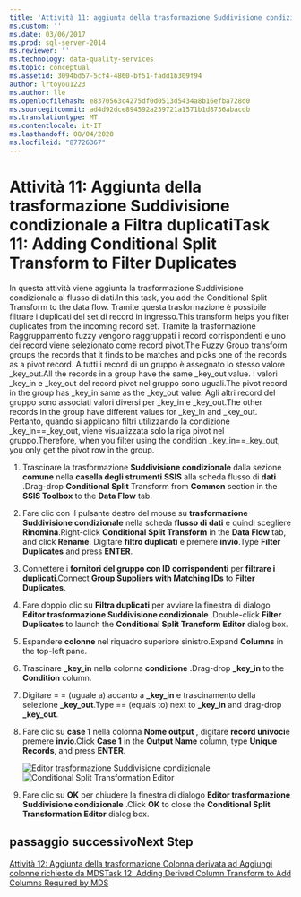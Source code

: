 ```yaml
---
title: 'Attività 11: aggiunta della trasformazione Suddivisione condizionale per filtrare i duplicati | Microsoft Docs'
ms.custom: ''
ms.date: 03/06/2017
ms.prod: sql-server-2014
ms.reviewer: ''
ms.technology: data-quality-services
ms.topic: conceptual
ms.assetid: 3094bd57-5cf4-4860-bf51-fadd1b309f94
author: lrtoyou1223
ms.author: lle
ms.openlocfilehash: e8370563c4275df0d0513d5434a8b16efba728d0
ms.sourcegitcommit: ad4d92dce894592a259721a1571b1d8736abacdb
ms.translationtype: MT
ms.contentlocale: it-IT
ms.lasthandoff: 08/04/2020
ms.locfileid: "87726367"
---
```

# <a name="task-11-adding-conditional-split-transform-to-filter-duplicates"></a><span data-ttu-id="6fe9a-102">Attività 11: Aggiunta della trasformazione Suddivisione condizionale a Filtra duplicati</span><span class="sxs-lookup"><span data-stu-id="6fe9a-102">Task 11: Adding Conditional Split Transform to Filter Duplicates</span></span>
  <span data-ttu-id="6fe9a-103">In questa attività viene aggiunta la trasformazione Suddivisione condizionale al flusso di dati.</span><span class="sxs-lookup"><span data-stu-id="6fe9a-103">In this task, you add the Conditional Split Transform to the data flow.</span></span> <span data-ttu-id="6fe9a-104">Tramite questa trasformazione è possibile filtrare i duplicati del set di record in ingresso.</span><span class="sxs-lookup"><span data-stu-id="6fe9a-104">This transform helps you filter duplicates from the incoming record set.</span></span> <span data-ttu-id="6fe9a-105">Tramite la trasformazione Raggruppamento fuzzy vengono raggruppati i record corrispondenti e uno dei record viene selezionato come record pivot.</span><span class="sxs-lookup"><span data-stu-id="6fe9a-105">The Fuzzy Group transform groups the records that it finds to be matches and picks one of the records as a pivot record.</span></span> <span data-ttu-id="6fe9a-106">A tutti i record di un gruppo è assegnato lo stesso valore _key_out.</span><span class="sxs-lookup"><span data-stu-id="6fe9a-106">All the records in a group have the same _key_out value.</span></span> <span data-ttu-id="6fe9a-107">I valori _key_in e _key_out del record pivot nel gruppo sono uguali.</span><span class="sxs-lookup"><span data-stu-id="6fe9a-107">The pivot record in the group has _key_in same as the _key_out value.</span></span> <span data-ttu-id="6fe9a-108">Agli altri record del gruppo sono associati valori diversi per _key_in e _key_out.</span><span class="sxs-lookup"><span data-stu-id="6fe9a-108">The other records in the group have different values for _key_in and _key_out.</span></span> <span data-ttu-id="6fe9a-109">Pertanto, quando si applicano filtri utilizzando la condizione _key_in==_key_out, viene visualizzata solo la riga pivot nel gruppo.</span><span class="sxs-lookup"><span data-stu-id="6fe9a-109">Therefore, when you filter using the condition _key_in==_key_out, you only get the pivot row in the group.</span></span>  
  
1.  <span data-ttu-id="6fe9a-110">Trascinare la trasformazione **Suddivisione condizionale** dalla sezione **comune** nella **casella degli strumenti SSIS** alla scheda flusso di **dati** .</span><span class="sxs-lookup"><span data-stu-id="6fe9a-110">Drag-drop **Conditional Split** Transform from **Common** section in the **SSIS Toolbox** to the **Data Flow** tab.</span></span>  
  
2.  <span data-ttu-id="6fe9a-111">Fare clic con il pulsante destro del mouse su **trasformazione Suddivisione condizionale** nella scheda **flusso di dati** e quindi scegliere **Rinomina**.</span><span class="sxs-lookup"><span data-stu-id="6fe9a-111">Right-click **Conditional Split Transform** in the **Data Flow** tab, and click **Rename**.</span></span> <span data-ttu-id="6fe9a-112">Digitare **filtro duplicati** e premere **invio**.</span><span class="sxs-lookup"><span data-stu-id="6fe9a-112">Type **Filter Duplicates** and press **ENTER**.</span></span>  
  
3.  <span data-ttu-id="6fe9a-113">Connettere i **fornitori del gruppo con ID corrispondenti** per **filtrare i duplicati**.</span><span class="sxs-lookup"><span data-stu-id="6fe9a-113">Connect **Group Suppliers with Matching IDs** to **Filter Duplicates**.</span></span>  
  
4.  <span data-ttu-id="6fe9a-114">Fare doppio clic su **Filtra duplicati** per avviare la finestra di dialogo **Editor trasformazione Suddivisione condizionale** .</span><span class="sxs-lookup"><span data-stu-id="6fe9a-114">Double-click **Filter Duplicates** to launch the **Conditional Split Transform Editor** dialog box.</span></span>  
  
5.  <span data-ttu-id="6fe9a-115">Espandere **colonne** nel riquadro superiore sinistro.</span><span class="sxs-lookup"><span data-stu-id="6fe9a-115">Expand **Columns** in the top-left pane.</span></span>  
  
6.  <span data-ttu-id="6fe9a-116">Trascinare **_key_in** nella colonna **condizione** .</span><span class="sxs-lookup"><span data-stu-id="6fe9a-116">Drag-drop **_key_in** to the **Condition** column.</span></span>  
  
7.  <span data-ttu-id="6fe9a-117">Digitare = = (uguale a) accanto a **_key_in** e trascinamento della selezione **_key_out**.</span><span class="sxs-lookup"><span data-stu-id="6fe9a-117">Type == (equals to) next to **_key_in** and drag-drop **_key_out**.</span></span>  
  
8.  <span data-ttu-id="6fe9a-118">Fare clic su **case 1** nella colonna **Nome output** , digitare **record univoci**e premere **invio**.</span><span class="sxs-lookup"><span data-stu-id="6fe9a-118">Click **Case 1** in the **Output Name** column, type **Unique Records**, and press **ENTER**.</span></span>  
  
     <span data-ttu-id="6fe9a-119">![Editor trasformazione Suddivisione condizionale](../../2014/tutorials/media/et-addingconditionalsplittransformtofilterduplicates.jpg "Editor trasformazione Suddivisione condizionale")</span><span class="sxs-lookup"><span data-stu-id="6fe9a-119">![Conditional Split Transformation Editor](../../2014/tutorials/media/et-addingconditionalsplittransformtofilterduplicates.jpg "Conditional Split Transformation Editor")</span></span>  
  
9. <span data-ttu-id="6fe9a-120">Fare clic su **OK** per chiudere la finestra di dialogo **Editor trasformazione Suddivisione condizionale** .</span><span class="sxs-lookup"><span data-stu-id="6fe9a-120">Click **OK** to close the **Conditional Split Transformation Editor** dialog box.</span></span>  
  
## <a name="next-step"></a><span data-ttu-id="6fe9a-121">passaggio successivo</span><span class="sxs-lookup"><span data-stu-id="6fe9a-121">Next Step</span></span>  
 [<span data-ttu-id="6fe9a-122">Attività 12: Aggiunta della trasformazione Colonna derivata ad Aggiungi colonne richieste da MDS</span><span class="sxs-lookup"><span data-stu-id="6fe9a-122">Task 12: Adding Derived Column Transform to Add Columns Required by MDS</span></span>](../../2014/tutorials/task-12-adding-derived-column-transform-to-add-columns-required-by-mds.md)  
  
  
